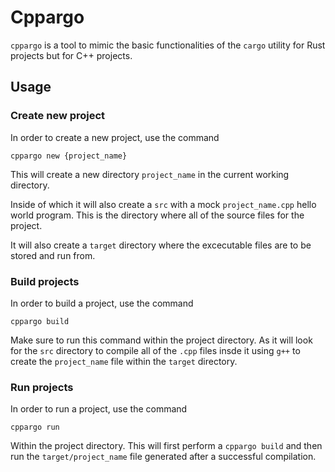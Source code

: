 # Cppargo

`cppargo` is a tool to mimic the basic functionalities of the `cargo` utility 
for Rust projects but for C++ projects.

## Usage

### Create new project

In order to create a new project, use the command

```
cppargo new {project_name}
```

This will create a new directory `project_name` in the current working 
directory. 

Inside of which it will also create a `src` with a mock `project_name.cpp` 
hello world program. This is the directory where all of the source files for 
the project.

It will also create a `target` directory where the excecutable files are to 
be stored and run from.

### Build projects

In order to build a project, use the command

```
cppargo build
```

Make sure to run this command within the project directory. As it will look 
for the `src` directory to compile all of the `.cpp` files insde it using `g++`
to create the `project_name` file within the `target` directory.

### Run projects

In order to run a project, use the command

```
cppargo run
```

Within the project directory. This will first perform a `cppargo build` and 
then run the `target/project_name` file generated after a successful 
compilation.
